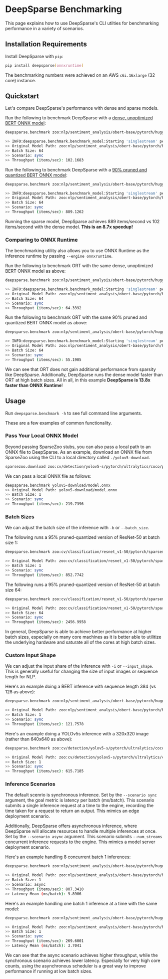 <!--
Copyright (c) 2021 - present / Neuralmagic, Inc. All Rights Reserved.

Licensed under the Apache License, Version 2.0 (the "License");
you may not use this file except in compliance with the License.
You may obtain a copy of the License at

   http://www.apache.org/licenses/LICENSE-2.0

Unless required by applicable law or agreed to in writing,
software distributed under the License is distributed on an "AS IS" BASIS,
WITHOUT WARRANTIES OR CONDITIONS OF ANY KIND, either express or implied.
See the License for the specific language governing permissions and
limitations under the License.
-->

# DeepSparse Benchmarking

This page explains how to use DeepSparse's CLI utilties for benchmarking performance in a variety of scenarios.

## Installation Requirements

Install DeepSparse with `pip`:

```bash
pip install deepsparse[onnxruntime]
```

The benchmarking numbers were achieved on an AWS `c6i.16xlarge` (32 core) instance.

## Quickstart

Let's compare DeepSparse's performance with dense and sparse models.

Run the following to benchmark DeepSparse with a [dense, unoptimized BERT ONNX model](https://sparsezoo.neuralmagic.com/models/nlp%2Fsentiment_analysis%2Fobert-base%2Fpytorch%2Fhuggingface%2Fsst2%2Fbase-none):

```bash
deepsparse.benchmark zoo:nlp/sentiment_analysis/obert-base/pytorch/huggingface/sst2/base-none --batch_size 64

>> INFO:deepsparse.benchmark.benchmark_model:Starting 'singlestream' performance measurements for 10 seconds
>> Original Model Path: zoo:nlp/sentiment_analysis/obert-base/pytorch/huggingface/sst2/base-none
>> Batch Size: 64
>> Scenario: sync
>> Throughput (items/sec): 102.1683
```

Run the following to benchmark DeepSparse with a [90% pruned and quantized BERT ONNX model](https://sparsezoo.neuralmagic.com/models/nlp%2Fsentiment_analysis%2Fobert-base%2Fpytorch%2Fhuggingface%2Fsst2%2Fpruned90_quant-none):

```bash
deepsparse.benchmark zoo:nlp/sentiment_analysis/obert-base/pytorch/huggingface/sst2/pruned90_quant-none --batch_size 64

>> INFO:deepsparse.benchmark.benchmark_model:Starting 'singlestream' performance measurements for 10 seconds
>> Original Model Path: zoo:nlp/sentiment_analysis/obert-base/pytorch/huggingface/sst2/pruned90_quant-none
>> Batch Size: 64
>> Scenario: sync
>> Throughput (items/sec): 889.1262
```

Running the sparse model, DeepSparse achieves 889 items/second vs 102 items/second with the dense model. **This is an 8.7x speedup!**

### Comparing to ONNX Runtime

The benchmarking utility also allows you to use ONNX Runtime as the inference runtime by passing `--engine onnxruntime`. 

Run the following to benchmark ORT with the same dense, unoptimized BERT ONNX model as above:
```bash
deepsparse.benchmark zoo:nlp/sentiment_analysis/obert-base/pytorch/huggingface/sst2/base-none --batch_size 64 --engine onnxruntime

>> INFO:deepsparse.benchmark.benchmark_model:Starting 'singlestream' performance measurements for 10 seconds
>> Original Model Path: zoo:nlp/sentiment_analysis/obert-base/pytorch/huggingface/sst2/base-none
>> Batch Size: 64
>> Scenario: sync
>> Throughput (items/sec): 64.3392
```

Run the following to benchmark ORT with the same 90% pruned and quantized BERT ONNX model as above:
```bash
deepsparse.benchmark zoo:nlp/sentiment_analysis/obert-base/pytorch/huggingface/sst2/pruned90_quant-none --batch_size 64 --engine onnxruntime

>> INFO:deepsparse.benchmark.benchmark_model:Starting 'singlestream' performance measurements for 10 seconds
>> Original Model Path: zoo:nlp/sentiment_analysis/obert-base/pytorch/huggingface/sst2/base-none
>> Batch Size: 64
>> Scenario: sync
>> Throughput (items/sec): 55.1905
```

We can see that ORT does not gain additional performance from sparsity like DeepSparse. Additionally, DeepSparse runs the dense model
faster than ORT at high batch sizes. All in all, in this example **DeepSparse is 13.8x faster than ONNX Runtime**!

## Usage 

Run `deepsparse.benchmark -h` to see full command line arguments.

These are a few examples of common functionality.

### Pass Your Local ONNX Model

Beyond passing SparseZoo stubs, you can also pass a local path to an ONNX file to DeepSparse. As an example, download an ONNX file from SparseZoo using the CLI to a local directory called `./yolov5-download`.

```bash
sparsezoo.download zoo:cv/detection/yolov5-s/pytorch/ultralytics/coco/pruned85_quant-none --save-dir yolov5-download
```

We can pass a local ONNX file as follows:
```bash
deepsparse.benchmark yolov5-download/model.onnx
>> Original Model Path: yolov5-download/model.onnx
>> Batch Size: 1
>> Scenario: sync
>> Throughput (items/sec): 219.7396
```

### Batch Sizes

We can adjust the batch size of the inference with `-b` or `--batch_size`.

The following runs a 95% pruned-quantized version of ResNet-50 at batch size 1:
```bash
deepsparse.benchmark zoo:cv/classification/resnet_v1-50/pytorch/sparseml/imagenet/pruned95_quant-none --batch_size 1

>> Original Model Path: zoo:cv/classification/resnet_v1-50/pytorch/sparseml/imagenet/pruned95_quant-none
>> Batch Size: 1
>> Scenario: sync
>> Throughput (items/sec): 852.7742
```

The following runs a 95% pruned-quantized version of ResNet-50 at batch size 64:
```bash
deepsparse.benchmark zoo:cv/classification/resnet_v1-50/pytorch/sparseml/imagenet/pruned95_quant-none --batch_size 64

>> Original Model Path: zoo:cv/classification/resnet_v1-50/pytorch/sparseml/imagenet/pruned95_quant-none
>> Batch Size: 64
>> Scenario: sync
>> Throughput (items/sec): 2456.9958
```

In general, DeepSparse is able to achieve better performance at higher batch sizes, especially on many core machines as it is better able to utilitize the underlying hardware and saturate all of the cores at high batch sizes.

### Custom Input Shape

We can adjust the input share of the inference with `-i` or `--input_shape`. This is generally useful for changing the size of input images or sequence length for NLP.

Here's an example doing a BERT inference with sequence length 384 (vs 128 as above):

```bash
deepsparse.benchmark zoo:nlp/sentiment_analysis/obert-base/pytorch/huggingface/sst2/pruned90_quant-none --input_shape [1,384]

>> Original Model Path: zoo:nlp/sentiment_analysis/obert-base/pytorch/huggingface/sst2/pruned90_quant-none
>> Batch Size: 1
>> Scenario: sync
>> Throughput (items/sec): 121.7578
```

Here's an example doing a YOLOv5s inference with a 320x320 image (rather than 640x640 as above):

```bash
deepsparse.benchmark zoo:cv/detection/yolov5-s/pytorch/ultralytics/coco/pruned85_quant-none -i [1,3,320,320]

>> Original Model Path: zoo:cv/detection/yolov5-s/pytorch/ultralytics/coco/pruned85_quant-none
>> Batch Size: 1
>> Scenario: sync
>> Throughput (items/sec): 615.7185
```

### Inference Scenarios

The default scenrio is synchronous inference. Set by the `--scenario sync` argument, the goal metric is latency per batch (ms/batch). This scenario submits a single inference request at a time to the engine, recording the time taken for a request to return an output. This mimics an edge deployment scenario.

Additionally, DeepSparse offers asynchronous inference, where DeepSparse will allocate resources to handle multiple inferences at once. Set by the `--scenario async` argument. This scenario submits `--num_streams` concurrent inference requests to the engine. This mimics a model server deployment scenario.

Here's an example handling 8 concurrent batch 1 inferences:

```bash
deepsparse.benchmark zoo:nlp/sentiment_analysis/obert-base/pytorch/huggingface/sst2/pruned90_quant-none --scenario async --num_streams 8

>> Original Model Path: zoo:nlp/sentiment_analysis/obert-base/pytorch/huggingface/sst2/pruned90_quant-none
>> Batch Size: 1
>> Scenario: async
>> Throughput (items/sec): 807.3410
>> Latency Mean (ms/batch): 9.8906
```

Here's an example handling one batch 1 inference at a time with the same model:

```bash
deepsparse.benchmark zoo:nlp/sentiment_analysis/obert-base/pytorch/huggingface/sst2/pruned90_quant-none --scenario sync

>> Original Model Path: zoo:nlp/sentiment_analysis/obert-base/pytorch/huggingface/sst2/pruned90_quant-none
>> Batch Size: 1
>> Scenario: sync
>> Throughput (items/sec): 269.6001
>> Latency Mean (ms/batch): 3.7041
```

We can see that the async scenario achieves higher throughput, while the synchronous scenario achieves lower latency. Especially for very high core counts, using the asynchronous scheduler is a great way to improve performance if running at low batch sizes.

